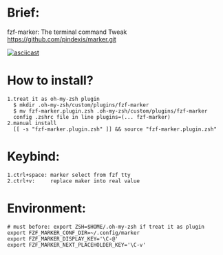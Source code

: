 # Brief:
fzf-marker: The terminal command
Tweak https://github.com/pindexis/marker.git

[![asciicast](https://asciinema.org/a/122370.png)](https://asciinema.org/a/122370)

# How to install?
  ```
  1.treat it as oh-my-zsh plugin
    $ mkdir .oh-my-zsh/custom/plugins/fzf-marker
    $ mv fzf-marker.plugin.zsh .oh-my-zsh/custom/plugins/fzf-marker
    config .zshrc file in line plugins=(... fzf-marker)
  2.manual install
    [[ -s "fzf-marker.plugin.zsh" ]] && source "fzf-marker.plugin.zsh"
  ```

# Keybind:
  ```
  1.ctrl+space: marker select from fzf tty
  2.ctrl+v:     replace maker into real value
  ```

# Environment:
  ```
  # must before: export ZSH=$HOME/.oh-my-zsh if treat it as plugin
  export FZF_MARKER_CONF_DIR=~/.config/marker
  export FZF_MARKER_DISPLAY_KEY='\C-@'
  export FZF_MARKER_NEXT_PLACEHOLDER_KEY='\C-v'
  ```

